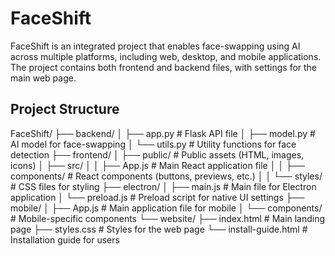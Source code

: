 # FaceShift

FaceShift is an integrated project that enables face-swapping using AI across multiple platforms, including web, desktop, and mobile applications. The project contains both frontend and backend files, with settings for the main web page.

## Project Structure

FaceShift/
├── backend/
│   ├── app.py                # Flask API file
│   ├── model.py              # AI model for face-swapping
│   └── utils.py              # Utility functions for face detection
├── frontend/
│   ├── public/               # Public assets (HTML, images, icons)
│   ├── src/
│   │   ├── App.js            # Main React application file
│   │   ├── components/       # React components (buttons, previews, etc.)
│   │   └── styles/           # CSS files for styling
├── electron/
│   ├── main.js               # Main file for Electron application
│   └── preload.js            # Preload script for native UI settings
├── mobile/
│   ├── App.js                # Main application file for mobile
│   └── components/           # Mobile-specific components
└── website/
    ├── index.html            # Main landing page
    ├── styles.css            # Styles for the web page
    └── install-guide.html     # Installation guide for users
